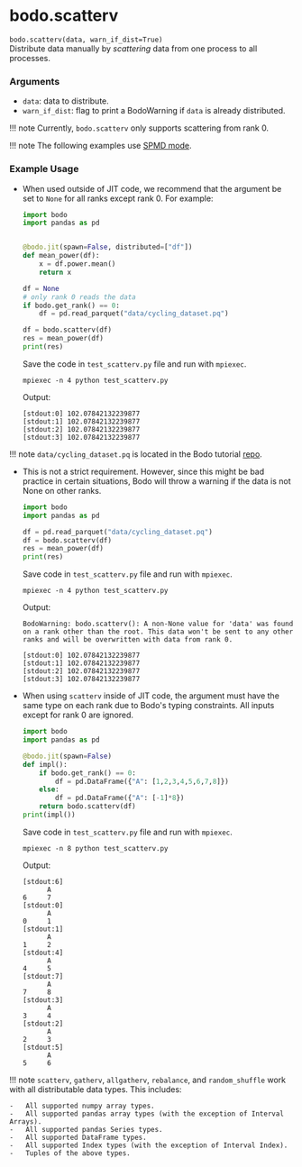 # bodo.scatterv

`bodo.scatterv(data, warn_if_dist=True)`
<br> 
Distribute data manually by *scattering* data from one process to all processes.

### Arguments

- ``data``: data to distribute.
- ``warn_if_dist``: flag to print a BodoWarning if ``data`` is already distributed.

!!! note 
      Currently, `bodo.scatterv` only supports scattering from rank 0.

!!! note
      The following examples use [SPMD mode](../../bodo_parallelism/bodo_parallelism_basics.md#spmd).

### Example Usage

- When used outside of JIT code, we recommend that the argument be set to ``None`` for all ranks except rank 0. 
  For example:
  
  ```py 
  import bodo
  import pandas as pd
  
  
  @bodo.jit(spawn=False, distributed=["df"])
  def mean_power(df):
      x = df.power.mean()
      return x
  
  df = None
  # only rank 0 reads the data
  if bodo.get_rank() == 0:
      df = pd.read_parquet("data/cycling_dataset.pq")
  
  df = bodo.scatterv(df)
  res = mean_power(df)
  print(res)
  ```
       
  Save the code in ``test_scatterv.py`` file and run with `mpiexec`.
      
  ```shell
  mpiexec -n 4 python test_scatterv.py
  ```

  Output: 
  
  ```console
  [stdout:0] 102.07842132239877
  [stdout:1] 102.07842132239877
  [stdout:2] 102.07842132239877
  [stdout:3] 102.07842132239877
  ```
  
!!! note
    `data/cycling_dataset.pq` is located in the Bodo tutorial
    [repo](https://github.com/bodo-ai/Bodo-tutorial).

- This is not a strict requirement. However, since this might be bad practice in certain situations, 
  Bodo will throw a warning if the data is not None on other ranks.
    
  ```py
  import bodo
  import pandas as pd
  
  df = pd.read_parquet("data/cycling_dataset.pq")
  df = bodo.scatterv(df)
  res = mean_power(df)
  print(res)
  ```

  Save code in ``test_scatterv.py`` file and run with `mpiexec`.

  ```shell
  mpiexec -n 4 python test_scatterv.py
  ```

  Output:

  ```console
  BodoWarning: bodo.scatterv(): A non-None value for 'data' was found on a rank other than the root. This data won't be sent to any other ranks and will be overwritten with data from rank 0.
  
  [stdout:0] 102.07842132239877
  [stdout:1] 102.07842132239877
  [stdout:2] 102.07842132239877
  [stdout:3] 102.07842132239877
  ```

- When using ``scatterv`` inside of JIT code, the argument must have the same type on each rank due to Bodo's typing constraints.
  All inputs except for rank 0 are ignored.

  ```py 
  import bodo
  import pandas as pd
  
  @bodo.jit(spawn=False)
  def impl():
      if bodo.get_rank() == 0:
          df = pd.DataFrame({"A": [1,2,3,4,5,6,7,8]})
      else:
          df = pd.DataFrame({"A": [-1]*8})
      return bodo.scatterv(df)
  print(impl())
  ```

  Save code in ``test_scatterv.py`` file and run with `mpiexec`.

  ```shell
  mpiexec -n 8 python test_scatterv.py
  ```

  Output:
  
  ```console
  [stdout:6]
        A
  6     7
  [stdout:0]
        A
  0     1
  [stdout:1]
        A
  1     2
  [stdout:4]
        A
  4     5
  [stdout:7]
        A
  7     8
  [stdout:3]
        A
  3     4
  [stdout:2]
        A
  2     3
  [stdout:5]
        A
  5     6
  ```


!!! note
    `scatterv`, `gatherv`, `allgatherv`, `rebalance`, and `random_shuffle` work with all distributable data types. This includes:

    -   All supported numpy array types.
    -   All supported pandas array types (with the exception of Interval Arrays).
    -   All supported pandas Series types.
    -   All supported DataFrame types.
    -   All supported Index types (with the exception of Interval Index).
    -   Tuples of the above types.
